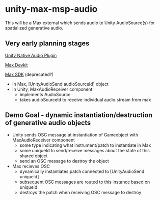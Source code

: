 # unity-max-msp-audio
This will be a Max external which sends audio to Unity AudioSource(s) for spatialized generative audio.

## Very early planning stages

[Unity Native Audio Plugin](https://docs.unity3d.com/Manual/AudioMixerNativeAudioPlugin.html)

[Max Devkit](https://github.com/Cycling74/max-devkit)

[Max SDK](https://github.com/cycling74/max-sdk) (deprecated?)

* in Max, [UnityAudioSend audioSourceId] object
* in Unity, MaxAudioReceiver component
  - implements AudioSource
  - takes audioSourceId to receive individual audio stream from max
 
## Demo Goal - dynamic instantiation/destruction of generative audio objects
* Unity sends OSC message at instantiation of Gameobject with MaxAudioReceiver component
  - some type indicating what instrument/patch to instantiate in Max
  - some uniqueId to send/receive messages about the state of this shared object
  - send an OSC message to destroy the object
* Max recieves OSC
  - dynamically instantiates patch connected to [UnityAudioSend uniqueId]
  - subsequent OSC messages are routed to this instance based on uniqueId
  - destroys the patch when receiving OSC message to destroy
